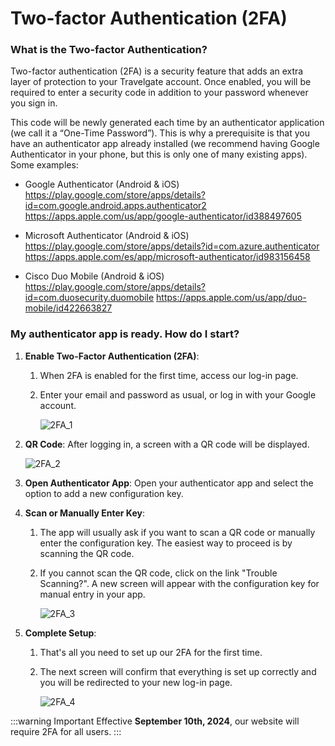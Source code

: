 ﻿---
sidebar_position: 2
---

# Two-factor Authentication (2FA)

### What is the Two-factor Authentication?

Two-factor authentication (2FA) is a security feature that adds an extra layer of protection to your Travelgate account. Once enabled, you will be required to enter a security code in addition to your password whenever you sign in.

This code will be newly generated each time by an authenticator application (we call it a “One-Time Password”). This is why a prerequisite is that you have an authenticator app already installed (we recommend having Google Authenticator in your phone, but this is only one of many existing apps). Some examples:

- Google Authenticator (Android & iOS) https://play.google.com/store/apps/details?id=com.google.android.apps.authenticator2
https://apps.apple.com/us/app/google-authenticator/id388497605


- Microsoft Authenticator (Android & iOS) 
https://play.google.com/store/apps/details?id=com.azure.authenticator
https://apps.apple.com/es/app/microsoft-authenticator/id983156458


- Cisco Duo Mobile (Android & iOS) 
https://play.google.com/store/apps/details?id=com.duosecurity.duomobile
https://apps.apple.com/us/app/duo-mobile/id422663827

### My authenticator app is ready. How do I start?

1. **Enable Two-Factor Authentication (2FA)**:

   1. When 2FA is enabled for the first time, access our log-in page.
   2. Enter your email and password as usual, or log in with your Google account.  

		![2FA_1](https://storage.travelgate.com/kbase/2FA_1.jpg)

2. **QR Code**: After logging in, a screen with a QR code will be displayed.  

	![2FA_2](https://storage.travelgate.com/kbase/2FA_2.jpg)
3. **Open Authenticator App**: Open your authenticator app and select the option to add a new configuration key.
4. **Scan or Manually Enter Key**:
   1. The app will usually ask if you want to scan a QR code or manually enter the configuration key. The easiest way to proceed is by scanning the QR code.
   2. If you cannot scan the QR code, click on the link "Trouble Scanning?". A new screen will appear with the configuration key for manual entry in your app.  

		![2FA_3](https://storage.travelgate.com/kbase/2FA_3.jpg)
5. **Complete Setup**:
   1. That's all you need to set up our 2FA for the first time.
   2. The next screen will confirm that everything is set up correctly and you will be redirected to your new log-in page.  

		![2FA_4](https://storage.travelgate.com/kbase/2FA_4.jpg)


:::warning Important
Effective **September 10th, 2024**, our website will require 2FA for all users.
:::